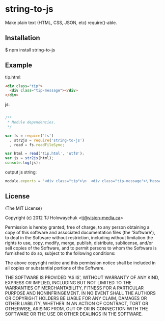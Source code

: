 
# string-to-js

  Make plain text (HTML, CSS, JSON, etc) require()-able.

## Installation

   $ npm install string-to-js

## Example

tip.html:

```html
<div class="tip">
  <div class="tip-message"></div>
</div>
```

js:

```js

/**
 * Module dependencies.
 */

var fs = require('fs')
  , str2js = require('string-to-js')
  , read = fs.readFileSync;

var html = read('tip.html', 'utf8');
var js = str2js(html);
console.log(js);
```

output js string:

```js
module.exports = '<div class="tip">\n  <div class="tip-message">\'Message here\'</div>\n</div>';
```

## License 

(The MIT License)

Copyright (c) 2012 TJ Holowaychuk &lt;tj@vision-media.ca&gt;

Permission is hereby granted, free of charge, to any person obtaining
a copy of this software and associated documentation files (the
'Software'), to deal in the Software without restriction, including
without limitation the rights to use, copy, modify, merge, publish,
distribute, sublicense, and/or sell copies of the Software, and to
permit persons to whom the Software is furnished to do so, subject to
the following conditions:

The above copyright notice and this permission notice shall be
included in all copies or substantial portions of the Software.

THE SOFTWARE IS PROVIDED 'AS IS', WITHOUT WARRANTY OF ANY KIND,
EXPRESS OR IMPLIED, INCLUDING BUT NOT LIMITED TO THE WARRANTIES OF
MERCHANTABILITY, FITNESS FOR A PARTICULAR PURPOSE AND NONINFRINGEMENT.
IN NO EVENT SHALL THE AUTHORS OR COPYRIGHT HOLDERS BE LIABLE FOR ANY
CLAIM, DAMAGES OR OTHER LIABILITY, WHETHER IN AN ACTION OF CONTRACT,
TORT OR OTHERWISE, ARISING FROM, OUT OF OR IN CONNECTION WITH THE
SOFTWARE OR THE USE OR OTHER DEALINGS IN THE SOFTWARE.